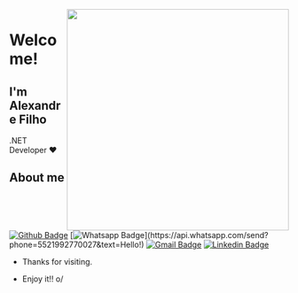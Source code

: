 
<img align="right" width="400" height="400" src="https://i.pinimg.com/originals/65/d9/ea/65d9ea5c38fd6750eb8f25a5d3c35580.jpg">
 
# Welcome!
 
## I'm Alexandre Filho
 
.NET Developer :heart:
 
 
## About me 
[![Github Badge](https://img.shields.io/badge/-Github-000?style=flat-square&logo=Github&logoColor=white&link=link_do_seu_perfil_no_github)](https://github.com/Sharpista)
[![Whatsapp Badge](https://img.shields.io/badge/-Whatsapp-4CA143?style=flat-square&labelColor=4CA143&logo=whatsapp&logoColor=white&link=https://api.whatsapp.com/send?phone=5521992770027&text=Hello!)](https://api.whatsapp.com/send?phone=5521992770027&text=Hello!)
[![Gmail Badge](https://img.shields.io/badge/-Gmail-c14438?style=flat-square&logo=Gmail&logoColor=white&link=mailto:alexandrerobertofilho@gmail.com)](mailto:alexandrerobertofilho@gmail.com)
 [![Linkedin Badge](https://img.shields.io/badge/-LinkedIn-blue?style=flat-square&logo=Linkedin&logoColor=white&link=https://www.linkedin.com/in/alexandre-rdsf/)](https://www.linkedin.com/in/alexandre-rdsf/)
- Thanks for visiting. 
 
- Enjoy it!! o/
